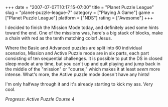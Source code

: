 +++
date = "2007-07-07T10:17:15-07:00"
title = "Planet Puzzle League"
slug = "planet-puzzle-league-7"
category = ["Playing A Game"]
game = ["Planet Puzzle League"]
platform = ["NDS"]
rating = ["Awesome"]
+++

I decided to finish the Mission Mode today, and definitely used some hints toward the end.  One of the missions was, here's a big stack of blocks, make a chain with red as the tenth matching color!  Jesus.

Where the Basic and Advanced puzzles are split into 60 individual scenarios, Mission and Active Puzzle mode are in six parts, each part consisting of ten sequential challenges.  It is possible to put the DS in closed sleep mode at any time, but you can't up and quit playing and jump back in the middle of the "mission" or "course," which makes it at least <i>seem</i> more intense.  What's more, the Active puzzle mode doesn't have any hints!

I'm only halfway through it and it's already starting to kick my ass.  Very cool.

<i>Progress: Active Puzzle Course 4</i>